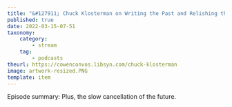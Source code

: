 ```yaml
---
title: "&#127911; Chuck Klosterman on Writing the Past and Relishing the Present"
published: true
date: 2022-03-15-07-51
taxonomy:
    category:
        - stream
    tag:
        - podcasts
theurl: https://cowenconvos.libsyn.com/chuck-klosterman
image: artwork-resized.PNG
template: item
---
```


Episode summary: Plus, the slow cancellation of the future.
